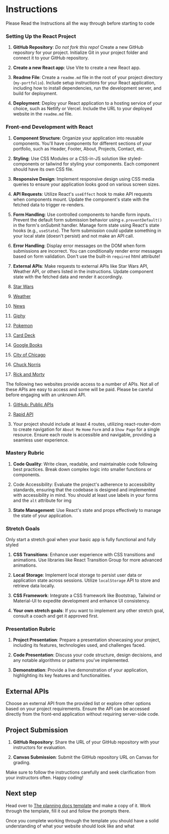 # Instructions

Please Read the Instructions all the way through before starting to code

### Setting Up the React Project

1. **GitHub Repository**: *Do not fork this repo!* Create a new GitHub repository for your project. Initialize Git in your project folder and connect it to your GitHub repository.

2. **Create a new React app**: Use Vite to create a new React app.

3. **Readme File**: Create a `readme.md` file in the root of your project directory (`my-portfolio`). Include setup instructions for your React application, including how to install dependencies, run the development server, and build for deployment.

4. **Deployment**: Deploy your React application to a hosting service of your choice, such as Netlify or Vercel. Include the URL to your deployed website in the `readme.md` file.

### Front-end Development with React

1. **Component Structure**: Organize your application into reusable components. You'll have components for different sections of your portfolio, such as Header, Footer, About, Projects, Contact, etc.

2. **Styling**: Use CSS Modules or a CSS-in-JS solution like styled-components or tailwind for styling your components. Each component should have its own CSS file.

3. **Responsive Design**: Implement responsive design using CSS media queries to ensure your application looks good on various screen sizes.

4. **API Requests**: Utilize React's `useEffect` hook to make API requests when components mount. Update the component's state with the fetched data to trigger re-renders.

5. **Form Handling**: Use controlled components to handle form inputs. Prevent the default form submission behavior using `e.preventDefault()` in the form's onSubmit handler. Manage form state using React's state hooks (e.g., `useState`). The form submission could update something in your local state (doesn't persist) and not make an API call. 

6. **Error Handling**: Display error messages on the DOM when form submissions are incorrect. You can conditionally render error messages based on form validation. Don't use the built-in `required` html attribute! 

7. **External APIs**: Make requests to external APIs like Star Wars API, Weather API, or others listed in the instructions. Update component state with the fetched data and render it accordingly.

1. [Star Wars](https://swapi.dev/)
1. [Weather](https://openweathermap.org/api)
1. [News](https://newsapi.org/)
1. [Giphy](https://developers.giphy.com/)
1. [Pokemon](http://pokeapi.co/)
1. [Card Deck](https://deckofcardsapi.com/)
1. [Google Books](https://developers.google.com/books/)
1. [City of Chicago](https://data.cityofchicago.org/)
1. [Chuck Norris](http://www.icndb.com/)
1. [Rick and Morty](https://rickandmortyapi.com/documentation/#rest)

The following two websites provide access to a number of APIs. Not all of these APIs are easy to access and some will be paid. Please be careful before engaging with an unknown API.

1. [GitHub: Public APIs](https://github.com/toddmotto/public-apis)
1. [Rapid API](https://rapidapi.com/)

8. Your project should include at least 4 routes, utilizing react-router-dom to create navigation for `About Me` `Home` `Form` and a `Show Page` for a single resource. Ensure each route is accessible and navigable, providing a seamless user experience.

### Mastery Rubric

1. **Code Quality**: Write clean, readable, and maintainable code following best practices. Break down complex logic into smaller functions or components.

2. Code Accessibility: Evaluate the project's adherence to accessibility standards, ensuring that the codebase is designed and implemented with accessibility in mind. You should at least use labels in your forms and the `alt` attribute for img 

3. **State Management**: Use React's state and props effectively to manage the state of your application.

### Stretch Goals

Only start a stretch goal when your basic app is fully functional and fully styled

1. **CSS Transitions**: Enhance user experience with CSS transitions and animations. Use libraries like React Transition Group for more advanced animations.

2. **Local Storage**: Implement local storage to persist user data or application state across sessions. Utilize `localStorage` API to store and retrieve data locally.

3. **CSS Framework**: Integrate a CSS framework like Bootstrap, Tailwind or Material-UI to expedite development and enhance UI consistency.

4. **Your own stretch goals**: If you want to implement any other stretch goal, consult a coach and get it approved first.

### Presentation Rubric

1. **Project Presentation**: Prepare a presentation showcasing your project, including its features, technologies used, and challenges faced.

2. **Code Presentation**: Discuss your code structure, design decisions, and any notable algorithms or patterns you've implemented.

3. **Demonstration**: Provide a live demonstration of your application, highlighting its key features and functionalities.

## External APIs

Choose an external API from the provided list or explore other options based on your project requirements. Ensure the API can be accessed directly from the front-end application without requiring server-side code.

## Project Submission

1. **GitHub Repository**: Share the URL of your GitHub repository with your instructors for evaluation.
  
2. **Canvas Submission**: Submit the GitHub repository URL on Canvas for grading.

Make sure to follow the instructions carefully and seek clarification from your instructors often. Happy coding!

## Next step

Head over to [The planning docs template](planning_docs_template.md) and make a copy of it. Work through the template, fill it out and follow the prompts there. 

Once you complete working through the template you should have a solid understanding of what your website should look like and what 